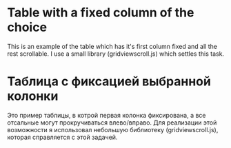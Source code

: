 # Table with a fixed column of the choice
This is an example of the table which has it's first column fixed and all the rest scrollable.
I use a small library (gridviewscroll.js) which settles this task.

# Таблица с фиксацией выбранной колонки
Это пример таблицы, в котрой первая колонка фиксирована, а все отсальные могут прокручиваться влево/вправо.
Для реализации этой возможности я использовал небольшую библиотеку (gridviewscroll.js), которая справляется с этой задачей.
